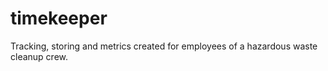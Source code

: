 # timekeeper
Tracking, storing and metrics created for employees of a hazardous waste cleanup crew.
